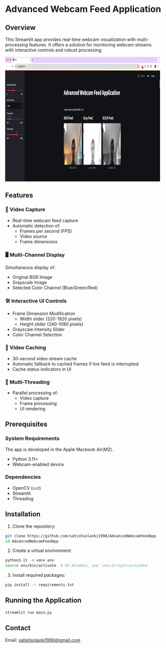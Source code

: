 # Advanced Webcam Feed Application

## Overview

This Streamlit app provides real-time webcam visualization with multi-processing features. It offers a solution for monitoring webcam streams with interactive controls and robust processing.

<img src="images/screenshot.png" alt="Application Screenshot" width="500" height="400">

## Features

### 🎥 Video Capture
- Real-time webcam feed capture
- Automatic detection of:
  - Frames per second (FPS)
  - Video source
  - Frame dimensions

### 🖥️ Multi-Channel Display
Simultaneous display of:
- Original BGR Image
- Grayscale Image
- Selected Color Channel (Blue/Green/Red)

### 🛠️ Interactive UI Controls
- Frame Dimension Modification
  - Width slider (320-1920 pixels)
  - Height slider (240-1080 pixels)
- Grayscale Intensity Slider
- Color Channel Selection

### 💾 Video Caching
- 30-second video stream cache
- Automatic fallback to cached frames if live feed is interrupted
- Cache status indicators in UI

### 🧵 Multi-Threading
- Parallel processing of:
  - Video capture
  - Frame processing
  - UI rendering

## Prerequisites

### System Requirements
The app is developed in the Apple Macbook Air(M2).
- Python 3.11+
- Webcam-enabled device

### Dependencies
- OpenCV (`cv2`)
- Streamlit
- Threading

## Installation

1. Clone the repository:
```bash
git clone https://github.com/satishsolanki1990/AdvancedWebcamFeedApp
cd AdvancedWebcamFeedApp
```

2. Create a virtual environment:
```bash
python3.11 -m venv env
source env/bin/activate  # On Windows, use `env\Scripts\activate`
```

3. Install required packages:
```bash
pip install -r requirements.txt
```

## Running the Application

```bash
streamlit run main.py
```

## Contact

Email: satishsolanki1990@gmail.com
